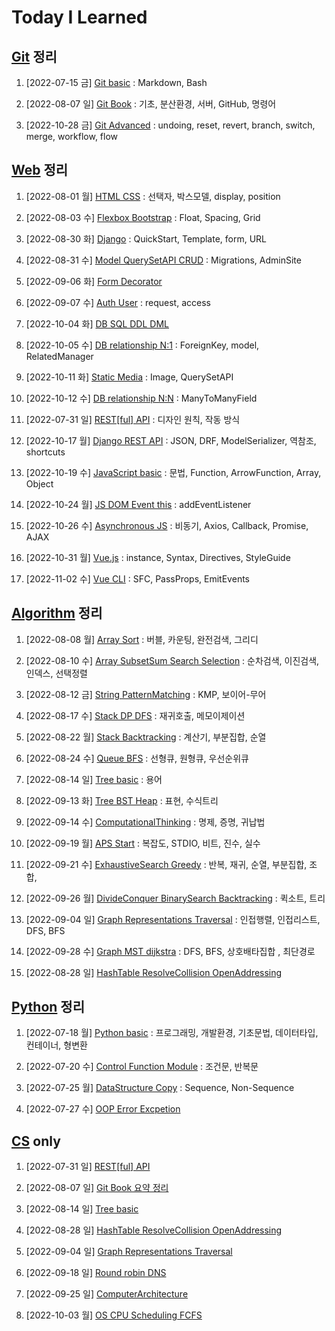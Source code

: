 # Today I Learned


## [Git](/Git/README.md) 정리

1. [2022-07-15 금] [Git basic](./Git/0715_Git_basic.md) : Markdown, Bash

1. [2022-08-07 일] [Git Book](https://github.com/kimsixsue/CS-Study/blob/master/kimsixsue/Git_GitHub.md) : 기초, 분산환경, 서버, GitHub, 명령어

1. [2022-10-28 금] [Git Advanced](/Git/1028_Git_Advanced.md) : undoing, reset, revert, branch, switch, merge, workflow, flow


## [Web](/Web/README.md) 정리


1. [2022-08-01 월] [HTML CSS](./Web/0801_HTML_CSS.md) : 선택자, 박스모델, display, position
2. [2022-08-03 수] [Flexbox Bootstrap](./Web/0803_Flexbox_Bootstrap.md) : Float, Spacing, Grid


3. [2022-08-30 화] [Django](./Web/0830_Django_Template_VariableRouting.md) : QuickStart, Template, form, URL
4. [2022-08-31 수] [Model QuerySetAPI CRUD](./Web/0831_Django_Model_QuerySet_CRUD.md) : Migrations, AdminSite
5. [2022-09-06 화] [Form Decorator](./Web/0906_Django_Form_ModelForm.md)
6. [2022-09-07 수] [Auth User](./Web/0907_Django_Auth.md) : request, access


7. [2022-10-04 화] [DB SQL DDL DML](./Web/1004_DB_SQL.md)
8. [2022-10-05 수] [DB relationship N:1](./Web/1005_DB_relationship_N_1.md) : ForeignKey, model, RelatedManager
9. [2022-10-11 화] [Static Media](./Web/1011_Django_Static_Media.md) : Image, QuerySetAPI
10. [2022-10-12 수] [DB relationship N:N](./Web/1012_DB_relationship_N_N.md) : ManyToManyField


11. [2022-07-31 일] [REST[ful] API](https://github.com/kimsixsue/CS-Study/blob/master/kimsixsue/RESTful_API.md) : 디자인 원칙, 작동 방식
12. [2022-10-17 월] [Django REST API](./Web/1017_Django_REST_API.md) : JSON, DRF, ModelSerializer, 역참조, shortcuts 


13. [2022-10-19 수] [JavaScript basic](./Web/1019_JavaScript_basic.md) : 문법, Function, ArrowFunction, Array, Object
14. [2022-10-24 월] [JS DOM Event this](./Web/1024_JS_DOM_Event_this.md) : addEventListener
15. [2022-10-26 수] [Asynchronous JS](./Web/1026_Asynchronous_JS.md) : 비동기, Axios, Callback, Promise, AJAX


16. [2022-10-31 월] [Vue.js](./Web/1031_Vue.js.md) : instance, Syntax, Directives, StyleGuide
17. [2022-11-02 수] [Vue CLI](./Web/1102_Vue_CLI.md) : SFC, PassProps, EmitEvents


## [Algorithm](/Algorithm/README.md) 정리


1. [2022-08-08 월] [Array Sort](./Algorithm/0808_Array_Sort.md) : 버블, 카운팅, 완전검색, 그리디

2. [2022-08-10 수] [Array SubsetSum Search Selection](./Algorithm/0810_Array_SubsetSum_Search_Selection.md) : 순차검색, 이진검색, 인덱스, 선택정렬

3. [2022-08-12 금] [String PatternMatching](./Algorithm/0812_String_PatternMatching.md) : KMP, 보이어-무어

4. [2022-08-17 수] [Stack DP DFS](./Algorithm/0817_Stack_DP_DFS.md) : 재귀호출, 메모이제이션

5. [2022-08-22 월] [Stack Backtracking](./Algorithm/0822_Stack_Backtracking.md) : 계산기, 부분집합, 순열

6. [2022-08-24 수] [Queue BFS](./Algorithm/0824_Queue_BFS.md) : 선형큐, 원형큐, 우선순위큐

7. [2022-08-14 일] [Tree basic](https://github.com/kimsixsue/CS-Study/blob/master/kimsixsue/Tree.md) : 용어

8. [2022-09-13 화] [Tree BST Heap](./Algorithm/0913_Tree_BST_Heap.md) : 표현, 수식트리

9. [2022-09-14 수] [ComputationalThinking](./Algorithm/0914_ComputationalThinking.md) : 명제, 증명, 귀납법

10. [2022-09-19 월] [APS Start](./Algorithm/0919_APS_Start.md) : 복잡도, STDIO, 비트, 진수, 실수

11. [2022-09-21 수] [ExhaustiveSearch Greedy](./Algorithm/0921_ExhaustiveSearch_Greedy.md) : 반복, 재귀, 순열, 부분집합, 조합,

12. [2022-09-26 월] [DivideConquer BinarySearch Backtracking](./Algorithm/0926_DivideConquer_BinarySearch_Backtracking.md) : 퀵소트, 트리

13. [2022-09-04 일] [Graph Representations Traversal](https://github.com/kimsixsue/CS-Study/blob/master/kimsixsue/Graph_Representations_Traversal.md) : 인접행렬, 인접리스트, DFS, BFS

14. [2022-09-28 수] [Graph MST dijkstra](./Algorithm/0928_Graph_MST_dijkstra.md) : DFS, BFS, 상호배타집합 , 최단경로

15. [2022-08-28 일] [HashTable ResolveCollision OpenAddressing](https://github.com/kimsixsue/CS-Study/blob/master/kimsixsue/Open_Addressing.md)


## [Python](/Python/README.md) 정리


1. [2022-07-18 월] [Python basic](/Python/0718_Python_basic.md) : 프로그래밍, 개발환경, 기초문법, 데이터타입, 컨테이너, 형변환

2. [2022-07-20 수] [Control Function Module](/Python/0720_control_function_module.md) : 조건문, 반복문

3. [2022-07-25 월] [DataStructure Copy](/Python/0725_data_structure_copy.md) : Sequence, Non-Sequence

4. [2022-07-27 수] [OOP Error Excpetion](/Python/0727_OOP_error_exception.md)


## [CS](https://github.com/kimsixsue/CS-Study/tree/master/kimsixsue) only


1. [2022-07-31 일] [REST[ful] API](https://github.com/kimsixsue/CS-Study/blob/master/kimsixsue/RESTful_API.md)

2. [2022-08-07 일] [Git Book 요약 정리](https://github.com/kimsixsue/CS-Study/blob/master/kimsixsue/Git_GitHub.md)

3. [2022-08-14 일] [Tree basic](https://github.com/kimsixsue/CS-Study/blob/master/kimsixsue/Tree.md)

4. [2022-08-28 일] [HashTable ResolveCollision OpenAddressing](https://github.com/kimsixsue/CS-Study/blob/master/kimsixsue/Open_Addressing.md)

5. [2022-09-04 일] [Graph Representations Traversal](https://github.com/kimsixsue/CS-Study/blob/master/kimsixsue/Graph_Representations_Traversal.md)

6. [2022-09-18 일] [Round robin DNS](https://github.com/kimsixsue/CS-Study/blob/master/kimsixsue/Round_robin_DNS.md)

7. [2022-09-25 일] [ComputerArchitecture](https://github.com/kimsixsue/CS-Study/blob/master/kimsixsue/Computer_Architecture.md)

8. [2022-10-03 월] [OS CPU Scheduling FCFS](https://github.com/kimsixsue/CS-Study/blob/master/kimsixsue/OS_CPU_Scheduling_FCFS.md)
